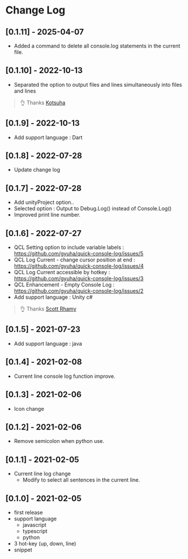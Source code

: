 # Change Log

## [0.1.11] - 2025-04-07
 - Added a command to delete all console.log statements in the current file.

## [0.1.10] - 2022-10-13
 - Separated the option to output files and lines simultaneously into files and lines
 > 👌 Thanks [Kotsuha](https://github.com/Kotsuha)

## [0.1.9] - 2022-10-13
 - Add support language : Dart

## [0.1.8] - 2022-07-28
 - Update change log

## [0.1.7] - 2022-07-28
 - Add unityProject option..
  - Selected option : Output to Debug.Log() instead of Console.Log()
 - Improved print line number.

## [0.1.6] - 2022-07-27
 - QCL Setting option to include variable labels : https://github.com/gyuha/quick-console-log/issues/5
 - QCL Log Current - change cursor position at end : https://github.com/gyuha/quick-console-log/issues/4
 - QCL Log Current accessible by hotkey : https://github.com/gyuha/quick-console-log/issues/3
 - QCL Enhancement - Empty Console Log : https://github.com/gyuha/quick-console-log/issues/2
 - Add support language : Unity c#
 
> 👌 Thanks [Scott Rhamy](https://github.com/cycle4passion)

## [0.1.5] - 2021-07-23
 - Add support language : java

## [0.1.4] - 2021-02-08
 - Current line console log function improve.


## [0.1.3] - 2021-02-06
 - Icon change


## [0.1.2] - 2021-02-06
- Remove semicolon when python use.


## [0.1.1] - 2021-02-05
- Current line log change
  - Modify to select all sentences in the current line.


## [0.1.0] - 2021-02-05
- first release
- support language
  - javascript
  - typescript
  - python
- 3 hot-key (up, down, line)
- snippet
